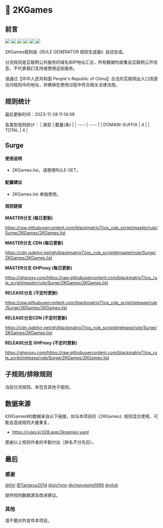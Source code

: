 # 🧸 2KGames

## 前言

![](https://shields.io/badge/-移除重复规则-ff69b4) ![](https://shields.io/badge/-DOMAIN与DOMAIN--SUFFIX合并-green) ![](https://shields.io/badge/-DOMAIN--SUFFIX间合并-critical) ![](https://shields.io/badge/-DOMAIN与DOMAIN--KEYWORD合并-9cf) ![](https://shields.io/badge/-DOMAIN--SUFFIX与DOMAIN--KEYWORD合并-blue) ![](https://shields.io/badge/-IP--CIDR(6)合并-blueviolet) 

2KGames规则由《RULE GENERATOR 规则生成器》自动生成。

分流规则是互联网公共服务的域名和IP地址汇总，所有数据均收集自互联网公开信息，不代表我们支持或使用这些服务。

请通过【中华人民共和国 People's Republic of China】合法的互联网出入口信道访问规则中的地址，并确保在使用过程中符合相关法律法规。

## 规则统计

最后更新时间：2023-11-28 11:14:09

各类型规则统计：
| 类型 | 数量(条)  | 
| ---- | ----  |
| DOMAIN-SUFFIX | 4  | 
| TOTAL | 4  | 


## Surge 

#### 使用说明
- 2KGames.list，请使用RULE-SET。

#### 配置建议
- 2KGames.list 单独使用。

#### 规则链接
**MASTER分支 (每日更新)**

https://raw.githubusercontent.com/blackmatrix7/ios_rule_script/master/rule/Surge/2KGames/2KGames.list

**MASTER分支 CDN (每日更新)**

https://cdn.jsdelivr.net/gh/blackmatrix7/ios_rule_script@master/rule/Surge/2KGames/2KGames.list

**MASTER分支 GHProxy (每日更新)**

https://ghproxy.com/https://raw.githubusercontent.com/blackmatrix7/ios_rule_script/master/rule/Surge/2KGames/2KGames.list

**RELEASE分支 (不定时更新)**

https://raw.githubusercontent.com/blackmatrix7/ios_rule_script/release/rule/Surge/2KGames/2KGames.list

**RELEASE分支CDN (不定时更新)**

https://cdn.jsdelivr.net/gh/blackmatrix7/ios_rule_script@release/rule/Surge/2KGames/2KGames.list

**RELEASE分支 GHProxy (不定时更新)**

https://ghproxy.com/https://raw.githubusercontent.com/blackmatrix7/ios_rule_script/release/rule/Surge/2KGames/2KGames.list

## 子规则/排除规则


当前分流规则，未包含其他子规则。

## 数据来源

《2KGames》的数据来自以下链接，如与本项目的《2KGames》规则混合使用，可能会造成规则大量重复。

- https://rules.kr328.app/2kgames.yaml


感谢以上规则作者的辛勤付出（排名不分先后）。

## 最后

### 感谢

[@fiiir](https://github.com/fiiir) [@Tartarus2014](https://github.com/Tartarus2014) [@zjcfynn](https://github.com/zjcfynn) [@chenyiping1995](https://github.com/chenyiping1995) [@vhdj](https://github.com/vhdj)

提供规则数据源及改进建议。

### 其他

请不要对外宣传本项目。